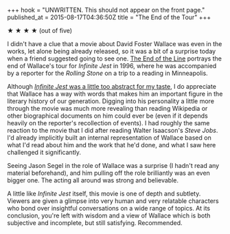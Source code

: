 +++
hook = "UNWRITTEN. This should not appear on the front page."
published_at = 2015-08-17T04:36:50Z
title = "The End of the Tour"
+++

★ ★ ★ ★ (out of five)

I didn't have a clue that a movie about David Foster Wallace was even in the
works, let alone being already released, so it was a bit of a surprise today
when a friend suggested going to see one. [The End of the Line][wikipedia]
portrays the end of Wallace's tour for _Infinite Jest_ in 1996, where he was
accompanied by a reporter for the _Rolling Stone_ on a trip to a reading in
Minneapolis.

Although [_Infinite Jest_ was a little too abstract for my taste][my-review], I
do appreciate that Wallace has a way with words that makes him an important
figure in the literary history of our generation. Digging into his personality
a little more through the movie was much more revealing than reading Wikipedia
or other biographical documents on him could ever be (even if it depends
heavily on the reporter's recollection of events). I had roughly the same
reaction to the movie that I did after reading Walter Isaacson's _Steve Jobs_.
I'd already implicitly built an internal representation of Wallace based on
what I'd read about him and the work that he'd done, and what I saw here
challenged it significantly.

Seeing Jason Segel in the role of Wallace was a surprise (I hadn't read any
material beforehand), and him pulling off the role brilliantly was an even
bigger one. The acting all around was strong and believable.

A little like _Infinite Jest_ itself, this movie is one of depth and subtlety.
Viewers are given a glimpse into very human and very relatable characters who
bond over insightful conversations on a wide range of topics. At its
conclusion, you're left with wisdom and a view of Wallace which is both
subjective and incomplete, but still satisfying. Recommended.

[my-review]: /fragments/infinite-jest
[wikipedia]: https://en.wikipedia.org/wiki/The_End_of_the_Tour_(2015_film)
